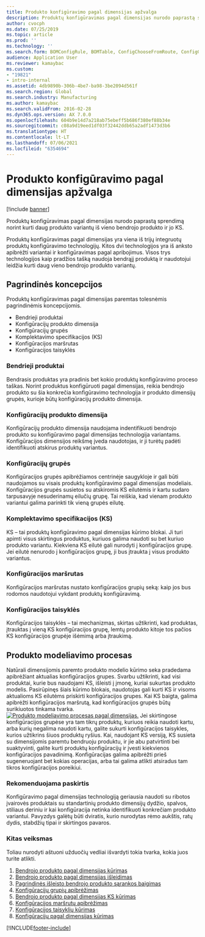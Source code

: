 ```yaml
---
title: Produkto konfigūravimo pagal dimensijas apžvalga
description: Produktų konfigūravimas pagal dimensijas nurodo paprastą sprendimą norint kurti daug produkto variantų iš vieno bendrojo produkto ir jo KS.
author: cvocph
ms.date: 07/25/2019
ms.topic: article
ms.prod: ''
ms.technology: ''
ms.search.form: BOMConfigRule, BOMTable, ConfigChooseFromRoute, ConfigGroup, ConfigHierarchy, EcoResDimensionBasedConfiguration
audience: Application User
ms.reviewer: kamaybac
ms.custom:
- "19821"
- intro-internal
ms.assetid: 4db9890b-306b-4be7-ba98-3be2094d561f
ms.search.region: Global
ms.search.industry: Manufacturing
ms.author: kamaybac
ms.search.validFrom: 2016-02-28
ms.dyn365.ops.version: AX 7.0.0
ms.openlocfilehash: 604b9e14d7a218ab75ebeff5b686f380ef88b34e
ms.sourcegitcommit: c08a9d19eed1df03f32442ddb65a2adf1473d3b6
ms.translationtype: HT
ms.contentlocale: lt-LT
ms.lasthandoff: 07/06/2021
ms.locfileid: "6354694"
---
```

# <a name="dimension-based-product-configuration-overview"></a>Produkto konfigūravimo pagal dimensijas apžvalga

[!include [banner](../includes/banner.md)]

Produktų konfigūravimas pagal dimensijas nurodo paprastą sprendimą norint kurti daug produkto variantų iš vieno bendrojo produkto ir jo KS.

Produktų konfigūravimas pagal dimensijas yra viena iš trijų integruotų produktų konfigūravimo technologijų. Kitos dvi technologijos yra iš anksto apibrėžti variantai ir konfigūravimas pagal apribojimus. Visos trys technologijos kaip pradžios tašką naudoja bendrąjį produktą ir naudotojui leidžia kurti daug vieno bendrojo produkto variantų.

## <a name="key-concepts"></a>Pagrindinės koncepcijos
Produktų konfigūravimas pagal dimensijas paremtas tolesnėmis pagrindinėmis koncepcijomis.

-   Bendrieji produktai
-   Konfigūracijų produkto dimensija
-   Konfigūracijų grupės
-   Komplektavimo specifikacijos (KS)
-   Konfigūracijos maršrutas
-   Konfigūracijos taisyklės

### <a name="product-masters"></a>Bendrieji produktai

Bendrasis produktas yra pradinis bet kokio produktų konfigūravimo proceso taškas. Norint produktus konfigūruoti pagal dimensijas, reikia bendrojo produkto su šia konkrečia konfigūravimo technologija ir produkto dimensijų grupės, kurioje būtų konfigūracijų produkto dimensija.

### <a name="configuration-product-dimension"></a>Konfigūracijų produkto dimensija

Konfigūracijų produkto dimensija naudojama indentifikuoti bendrojo produkto su konfigūravimo pagal dimensijas technologija variantams. Konfigūracijos dimensijos reikšmę įveda naudotojas, ir ji turėtų padėti identifikuoti atskirus produktų variantus.

### <a name="configuration-groups"></a>Konfigūracijų grupės

Konfigūracijos grupės apibrėžiamos centrinėje saugykloje ir gali būti naudojamos su visais produktų konfigūravimo pagal dimensijas modeliais. Konfigūracijos grupės susietos su atskiromis KS eilutėmis ir kartu sudaro tarpusavyje nesuderinamų eilučių grupę. Tai reiškia, kad vienam produkto variantui galima parinkti tik vieną grupės eilutę.

### <a name="bill-of-materials-bom"></a>Komplektavimo specifikacijos (KS)

KS – tai produktų konfigūravimo pagal dimensijas kūrimo blokai. Ji turi apimti visus skirtingus produktus, kuriuos galima naudoti su bet kuriuo produkto variantu. Kiekviena KS eilutė gali nurodyti į konfigūracijos grupę. Jei eilutė nenurodo į konfigūracijos grupę, ji bus įtraukta į visus produkto variantus.

### <a name="configuration-route"></a>Konfigūracijos maršrutas

Konfigūracijos maršrutas nustato konfigūracijos grupių seką: kaip jos bus rodomos naudotojui vykdant produktų konfigūravimą.

### <a name="configuration-rules"></a>Konfigūracijos taisyklės

Konfigūracijos taisyklės – tai mechanizmas, skirtas užtikrinti, kad produktas, įtrauktas į vieną KS konfigūracijos grupę, lemtų produkto kitoje tos pačios KS konfigūracijos grupėje išėmimą arba įtraukimą.

## <a name="product-modeling-process"></a>Produkto modeliavimo procesas
Natūrali dimensijomis paremto produkto modelio kūrimo seka pradedama apibrėžiant aktualias konfigūracijos grupes. Svarbu užtikrinti, kad visi produktai, kurie bus naudojami KS, išleisti į įmonę, kuriai sukurtas produkto modelis. Pasirūpinęs šiais kūrimo blokais, naudotojas gali kurti KS ir visoms aktualioms KS eilutėms priskirti konfigūracijos grupes. Kai KS baigta, galima apibrėžti konfigūracijos maršrutą, kad konfigūracijos grupės būtų surikiuotos tinkama tvarka. [![Produkto modeliavimo procesas pagal dimensijas.](./media/dimension-based-product-modeling-process-v1.png)](./media/dimension-based-product-modeling-process-v1.png) Jei skirtingose konfigūracijos grupėse yra tam tikrų produktų, kuriuos reikia naudoti kartu, arba kurių negalima naudoti kartu, galite sukurti konfigūracijos taisykles, kurios užtikrins šiuos produktų ryšius. Kai, naudojant KS versiją, KS susieta su dimensijomis paremtu bendruoju produktu, ir jie abu patvirtinti bei suaktyvinti, galite kurti produktų konfigūracijų ir įvesti kiekvienos konfigūracijos pavadinimą. Konfigūracijas galima apibrėžti prieš sugeneruojant bet kokias operacijas, arba tai galima atlikti atsiradus tam tikros konfigūracijos poreikiui.

### <a name="suggested-use"></a>Rekomenduojama paskirtis

Konfigūravimo pagal dimensijas technologiją geriausia naudoti su ribotos įvairovės produktais su standartinių produkto dimensijų dydžio, spalvos, stiliaus deriniu ir kai konfigūracija netinka identifikuoti konkrečiam produkto variantui. Pavyzdys galėtų būti dviratis, kurio nurodytas rėmo aukštis, ratų dydis, stabdžių tipai ir skirtingos pavaros.

### <a name="next-step"></a>Kitas veiksmas 

Toliau nurodyti aštuoni užduočių vedliai išvardyti tokia tvarka, kokia juos turite atlikti. 

1.  [Bendrojo produkto pagal dimensijas kūrimas](tasks/create-dimension-based-product-master.md)
2.  [Bendrojo produkto pagal dimensijas išleidimas](tasks/release-dimension-based-product-master.md)
3.  [Pagrindinės išleisto bendrojo produkto sąrankos baigimas](tasks/complete-basic-setup-released-product-master.md)
4.  [Konfigūracijų grupių apibrėžimas](tasks/define-configuration-groups.md)
5.  [Bendrojo produkto pagal dimensijas KS kūrimas](tasks/create-bill-materials-dimension-based-product-master.md)
6.  [Konfigūracijos maršrutų apibrėžimas](tasks/define-configuration-route.md)
7.  [Konfigūracijos taisyklių kūrimas](tasks/create-configuration-rules.md)
8.  [Konfigūracijų pagal dimensijas kūrimas](tasks/create-dimension-based-configurations.md)



[!INCLUDE[footer-include](../../includes/footer-banner.md)]